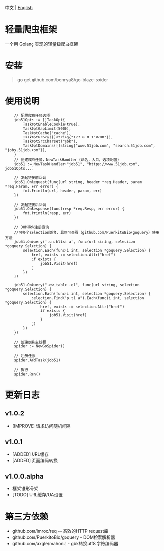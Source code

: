 中文 | [English](/README_EN.md)

# 轻量爬虫框架

一个用 Golang 实现的轻量级爬虫框架

# 安装

> go get github.com/bennya8/go-blaze-spider

# 使用说明

```golang
    // 配置爬虫任务选项
    job51Opts := []TaskOpt{
        TaskOptEnableCookie(true),
        TaskOptGapLimit(5000),
        TaskOptCache("cache"),
        TaskOptProxy([]string{"127.0.0.1:8700"}),
        TaskOptSrcCharset("gbk"),
        TaskOptDomains([]string{"www.51job.com", "search.51job.com", "jobs.51job.com"}),
    }
    // 创建爬虫任务，NewTaskHandler（命名，入口，选项配置）
    job51 := NewTaskHandler("job51", "https://www.51job.com", job51Opts...)

    // 发起链接前回调
    job51.OnRequest(func(url string, header *req.Header, param *req.Param, err error) {
        fmt.Println(url, header, param, err)
    })

    // 发起链接后回调
    job51.OnResponse(func(resp *req.Resp, err error) {
        fmt.Println(resp, err)
    })
    
    // DOM事件注册查询
    //可多个selection嵌套，具体可查看（github.com/PuerkitoBio/goquery）使用方法
    job51.OnQuery(".cn.hlist a", func(url string, selection *goquery.Selection) {
        selection.Each(func(i int, selection *goquery.Selection) {
            href, exists := selection.Attr("href")
            if exists {
                job51.Visit(href)
            }
        })
    })

    job51.OnQuery(".dw_table .el", func(url string, selection *goquery.Selection) {
        selection.Each(func(i int, selection *goquery.Selection) {
            selection.Find("p.t1 a").Each(func(i int, selection *goquery.Selection) {
                href, exists := selection.Attr("href")
                if exists {
                    job51.Visit(href)
                }
            })
        })
    })
    
    // 创建蜘蛛主线程
    spider := NewGoSpider()
    
    // 注册任务
    spider.AddTask(job51)

    // 执行
    spider.Run()
```


# 更新日志


## v1.0.2

* [IMPROVE] 请求访问随机间隔

## v1.0.1

* [ADDED] URL缓存
* [ADDED] 页面编码转换

## v1.0.0.alpha

* 框架锥形骨架
* [TODO] URL缓存/UA设置

# 第三方依赖

- github.com/imroc/req -- 高效的HTTP request库
- github.com/PuerkitoBio/goquery - DOM检索解析器
- github.com/axgle/mahonia - gbk转换utf8 字符编码器

